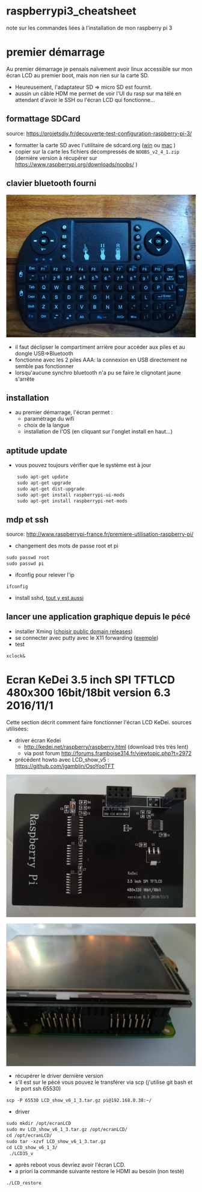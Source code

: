 # raspberrypi3_cheatsheet
note sur les commandes liées à l'installation de mon raspberry pi 3




# premier démarrage

Au premier démarrage je pensais naïvement avoir linux accessible sur mon écran LCD au premier boot, mais non rien sur la carte SD.
* Heureusement, l'adaptateur SD => micro SD est fournit.
* aussin un câble HDM me permet de voir l'UI du rasp sur ma télé en attendant d'avoir le SSH ou l'écran LCD qui fonctionne...


## formattage SDCard

source: https://projetsdiy.fr/decouverte-test-configuration-raspberry-pi-3/
* formatter la carte SD avec l'utilitaire de sdcard.org ([win](https://www.sdcard.org/downloads/formatter_4/eula_windows/index.html) ou [mac](https://www.sdcard.org/downloads/formatter_4/eula_mac/index.html) )
* copier sur la carte les fichiers décompressés de `NOOBS_v2_4_1.zip` (dernière version à récupérer sur https://www.raspberrypi.org/downloads/noobs/ )

## clavier bluetooth fourni
![Clavier bluetooth](https://raw.githubusercontent.com/boly38/raspberrypi3_cheatsheet/master/IMG_20170625_205327.jpg "Clavier bluetooth")

* il faut déclipser le compartiment arrière pour accéder aux piles et au dongle USB=>Bluetooth
* fonctionne avec les 2 piles AAA: la connexion en USB directement ne semble pas fonctionner
* lorsqu'aucune synchro bluetooth n'a pu se faire le clignotant jaune s'arrête

## installation
* au premier démarrage, l'écran permet :
   * paramétrage du wifi
   * choix de la langue
   * installation de l'OS (en cliquant sur l'onglet install en haut...)

## aptitude update

* vous pouvez toujours vérifier que le système est à jour
```
    sudo apt-get update
    sudo apt-get upgrade
    sudo apt-get dist-upgrade
    sudo apt-get install raspberrypi-ui-mods
    sudo apt-get install raspberrypi-net-mods
```

## mdp et ssh

source: http://www.raspberrypi-france.fr/premiere-utilisation-raspberry-pi/
* changement des mots de passe root et pi
```
sudo passwd root
sudo passwd pi
```
* ifconfig pour relever l'ip
```
ifconfig
```
* install sshd, [tout y est aussi](http://www.raspberrypi-france.fr/premiere-utilisation-raspberry-pi/#Parametrage-de-la-connexion-SSH)

## lancer une application graphique depuis le pécé
* installer Xming ([choisir public domain releases](http://www.straightrunning.com/XmingNotes/))
* se connecter avec putty avec le X11 forwarding ([exemple](http://jmdefais.pagesperso-orange.fr/techn_jm/robot/robot_pi/putty.htm))
* test
```
xclock&
```


# Ecran KeDei 3.5 inch SPI TFTLCD 480x300 16bit/18bit version 6.3 2016/11/1

Cette section décrit comment faire fonctionner l'écran LCD KeDei.
sources utilisées:
* driver écran Kedei
   * http://kedei.net/raspberry/raspberry.html (download très très lent)
   * via post forum http://forums.framboise314.fr/viewtopic.php?t=2972
* précédent howto avec LCD_show_v5 : https://github.com/jgamblin/OsoYooTFT 


![arrière écran KeDei](https://raw.githubusercontent.com/boly38/raspberrypi3_cheatsheet/master/IMG_20170625_193519.jpg "arrière écran KeDei")

![plug écran KeDei](https://raw.githubusercontent.com/boly38/raspberrypi3_cheatsheet/master/IMG_20170625_193544.jpg "plug écran KeDei")

* récupérer le driver dernière version
* s'il est sur le pécé vous pouvez le transférer via scp (j'utilise git bash et le port ssh 65530)
```
scp -P 65530 LCD_show_v6_1_3.tar.gz pi@192.168.0.38:~/
``` 

* driver
```
sudo mkdir /opt/ecranLCD
sudo mv LCD_show_v6_1_3.tar.gz /opt/ecranLCD/
cd /opt/ecranLCD/
sudo tar -xzvf LCD_show_v6_1_3.tar.gz
cd LCD_show_v6_1_3/
 ./LCD35_v
```
* après reboot vous devriez avoir l'écran LCD.
* a priori la commande suivante restore le HDMI au besoin (non testé)
```
./LCD_restore
```


